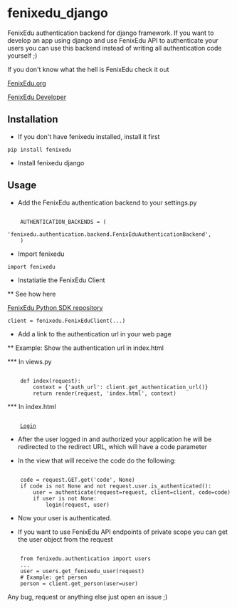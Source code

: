fenixedu_django
===============

FenixEdu authentication backend for django framework.
If you want to develop an app using django and use FenixEdu API to authenticate your
users you can use this backend instead of writing all authentication code yourself ;)

If you don't know what the hell is FenixEdu check it out

<a href="http://fenixedu.org/">FenixEdu.org</a>

<a href="http://fenixedu.org/dev/">FenixEdu Developer</a>




## Installation

* If you don't have fenixedu installed, install it first

<code>pip install fenixedu</code>

* Install fenixedu django

<code></code>

## Usage

* Add the FenixEdu authentication backend to your settings.py

<code>
	AUTHENTICATION_BACKENDS = (
    	'fenixedu.authentication.backend.FenixEduAuthenticationBackend',
    )
</code>

* Import fenixedu

<code>import fenixedu</code>

* Instatiatie the FenixEdu Client

** See how here

<a href="https://github.com/samfcmc/fenixedu-python-sdk">FenixEdu Python SDK repository</a>

<code>client = fenixedu.FenixEduClient(...)</code>

* Add a link to the authentication url in your web page

** Example: Show the authentication url in index.html

*** In views.py

<code>
	def index(request):
		context = {'auth_url': client.get_authentication_url()}
		return render(request, 'index.html', context)
</code>

*** In index.html

<code>
	<a href="{{ auth_url }}">Login</a>
</code>

* After the user logged in and authorized your application he will be redirected to the redirect URL,
which will have a code parameter

* In the view that will receive the code do the following:

<code>
	code = request.GET.get('code', None)
	if code is not None and not request.user.is_authenticated():
		user = authenticate(request=request, client=client, code=code)
		if user is not None:
			login(request, user)
</code> 

* Now your user is authenticated.

* If you want to use FenixEdu API endpoints of private scope you can get the user object from the request

<code>
	from fenixedu.authentication import users
	...
	user = users.get_fenixedu_user(request)
	# Example: get person
	person = client.get_person(user=user)
</code>

Any bug, request or anything else just open an issue ;)
